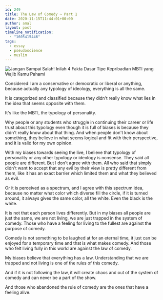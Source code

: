 ```yaml
---
id: 249
title: The Law of Comedy ~ Part 1
date: 2020-11-15T11:44:01+00:00
author: amal
layout: post
timeline_notification:
  - "1605415446"
tags:
  - essay
  - pseudoscience
  - muslim
---
```

![Jangan Sampai Salah! Inilah 4 Fakta Dasar Tipe Kepribadian MBTI yang Wajib  Kamu Pahami](https://cdn-image.hipwee.com/wp-content/uploads/2019/04/hipwee-01_Intro-Cover-2-3-750x422.png)

Considered I am a conservative or democratic or liberal or anything, because actually any typology of ideology, everything is all the same.

It is categorized and classified because they didn't really know what lies in the idea that seems opposite with them.

It's like the MBTI, the typology of personality.

Why people or any students who struggle in continuing their career or life trust about this typology even though it is full of biases is because they didn't really know about that thing. And when people don't know about something, they believe in what seems logical and fit with their perspective, and it is valid for my own opinion.

With my biases towards seeing the live, I believe that typology of personality or any other typology or ideology is nonsense. They said all people are different. But I don't agree with them. All who said that simply didn't want to accept that any evil by their view is pretty different from them, like it has an exact barrier which limited them and what they believed as evil.

Or it is perceived as a spectrum, and I agree with this spectrum idea, because no matter what color which diverse fill the circle, if it is turned around, it always gives the same color, all the white. Even the black is the white.

It is not that each person lives differently. But in my biases all people are just the same, we are not living, we are just trapped in the system of comedy. Those who have a feeling for living to the fullest are against the purpose of comedy.

Comedy is not something to be laughed at for an eternal time, it just can be enjoyed for a temporary time and that is what makes comedy. And those who felt living fully in this world are against the law of comedy.

My biases believe that everything has a law. Understanding that we are trapped and not living is one of the rules of this comedy. 

And if it is not following the law, it will create chaos and out of the system of comedy and can never be a part of the show. 

And those who abandoned the rule of comedy are the ones that have a feeling alive.